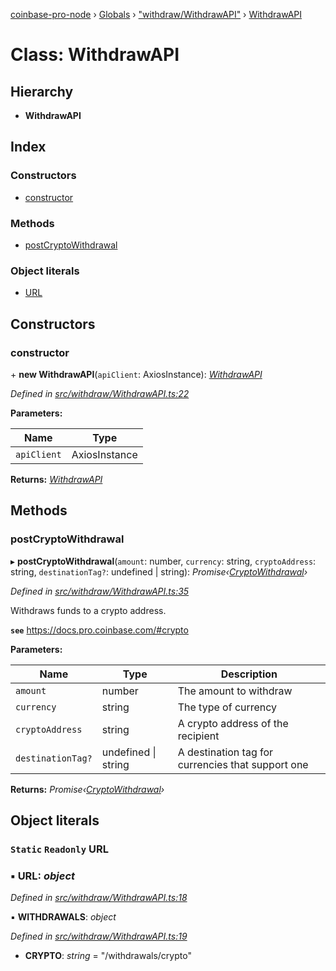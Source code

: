 [coinbase-pro-node](../README.md) › [Globals](../globals.md) › ["withdraw/WithdrawAPI"](../modules/_withdraw_withdrawapi_.md) › [WithdrawAPI](_withdraw_withdrawapi_.withdrawapi.md)

# Class: WithdrawAPI

## Hierarchy

- **WithdrawAPI**

## Index

### Constructors

- [constructor](_withdraw_withdrawapi_.withdrawapi.md#constructor)

### Methods

- [postCryptoWithdrawal](_withdraw_withdrawapi_.withdrawapi.md#postcryptowithdrawal)

### Object literals

- [URL](_withdraw_withdrawapi_.withdrawapi.md#static-readonly-url)

## Constructors

### constructor

\+ **new WithdrawAPI**(`apiClient`: AxiosInstance): _[WithdrawAPI](_withdraw_withdrawapi_.withdrawapi.md)_

_Defined in [src/withdraw/WithdrawAPI.ts:22](https://github.com/bennyn/coinbase-pro-node/blob/08c3f97/src/withdraw/WithdrawAPI.ts#L22)_

**Parameters:**

| Name        | Type          |
| ----------- | ------------- |
| `apiClient` | AxiosInstance |

**Returns:** _[WithdrawAPI](_withdraw_withdrawapi_.withdrawapi.md)_

## Methods

### postCryptoWithdrawal

▸ **postCryptoWithdrawal**(`amount`: number, `currency`: string, `cryptoAddress`: string, `destinationTag?`: undefined | string): _Promise‹[CryptoWithdrawal](../interfaces/_withdraw_withdrawapi_.cryptowithdrawal.md)›_

_Defined in [src/withdraw/WithdrawAPI.ts:35](https://github.com/bennyn/coinbase-pro-node/blob/08c3f97/src/withdraw/WithdrawAPI.ts#L35)_

Withdraws funds to a crypto address.

**`see`** https://docs.pro.coinbase.com/#crypto

**Parameters:**

| Name              | Type                    | Description                                       |
| ----------------- | ----------------------- | ------------------------------------------------- |
| `amount`          | number                  | The amount to withdraw                            |
| `currency`        | string                  | The type of currency                              |
| `cryptoAddress`   | string                  | A crypto address of the recipient                 |
| `destinationTag?` | undefined &#124; string | A destination tag for currencies that support one |

**Returns:** _Promise‹[CryptoWithdrawal](../interfaces/_withdraw_withdrawapi_.cryptowithdrawal.md)›_

## Object literals

### `Static` `Readonly` URL

### ▪ **URL**: _object_

_Defined in [src/withdraw/WithdrawAPI.ts:18](https://github.com/bennyn/coinbase-pro-node/blob/08c3f97/src/withdraw/WithdrawAPI.ts#L18)_

▪ **WITHDRAWALS**: _object_

_Defined in [src/withdraw/WithdrawAPI.ts:19](https://github.com/bennyn/coinbase-pro-node/blob/08c3f97/src/withdraw/WithdrawAPI.ts#L19)_

- **CRYPTO**: _string_ = "/withdrawals/crypto"
